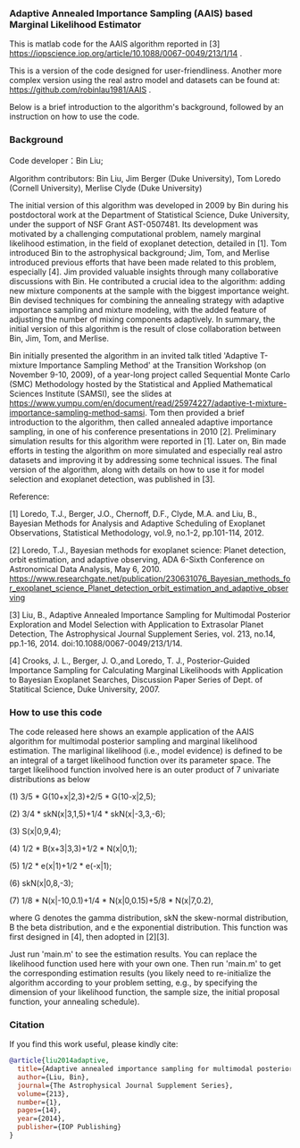 ### Adaptive Annealed Importance Sampling (AAIS) based Marginal Likelihood Estimator
This is matlab code for the AAIS algorithm reported in [3] https://iopscience.iop.org/article/10.1088/0067-0049/213/1/14 .

This is a version of the code designed for user-friendliness. Another more complex version using the real astro model and datasets can be found at: https://github.com/robinlau1981/AAIS .

Below is a brief introduction to the algorithm's background, followed by an instruction on how to use the code.

###  Background
Code developer：Bin Liu;   

Algorithm contributors: Bin Liu, Jim Berger (Duke University), Tom Loredo (Cornell University), Merlise Clyde (Duke University)

The initial version of this algorithm was developed in 2009 by Bin during his postdoctoral work at the Department of Statistical Science, Duke University, under the support of NSF Grant AST-0507481. Its development was motivated by a challenging computational problem, namely marginal likelihood estimation, in the field of exoplanet detection, detailed in [1]. Tom introduced Bin to the astrophysical background; Jim, Tom, and Merlise introduced previous efforts that have been made related to this problem, especially [4]. Jim provided valuable insights through many collaborative discussions with Bin. He contributed a crucial idea to the algorithm: adding new mixture components at the sample with the biggest importance weight. Bin devised techniques for combining the annealing strategy with adaptive importance sampling and mixture modeling, with the added feature of adjusting the number of mixing components adaptively. In summary, the initial version of this algorithm is the result of close collaboration between Bin, Jim, Tom, and Merlise.

Bin initially presented the algorithm in an invited talk titled 'Adaptive T-mixture Importance Sampling Method' at the Transition Workshop (on November 9-10, 2009), of a year-long project called Sequential Monte Carlo (SMC) Methodology hosted by the Statistical and Applied Mathematical Sciences Institute (SAMSI), see the slides at https://www.yumpu.com/en/document/read/25974227/adaptive-t-mixture-importance-sampling-method-samsi. Tom then provided a brief introduction to the algorithm, then called annealed adaptive importance sampling, in one of his conference presentations in 2010 [2]. Preliminary simulation results for this algorithm were reported in [1]. Later on, Bin made efforts in testing the algorithm on more simulated and especially real astro datasets and improving it by addressing some technical issues. The final version of the algorithm, along with details on how to use it for model selection and exoplanet detection, was published in [3].

Reference:

[1] Loredo, T.J., Berger, J.O., Chernoff, D.F., Clyde, M.A. and Liu, B., Bayesian Methods for Analysis and Adaptive Scheduling of Exoplanet Observations, Statistical Methodology, vol.9, no.1-2, pp.101-114, 2012. 

[2] Loredo, T.J., Bayesian methods for exoplanet science: Planet detection, orbit estimation, and adaptive observing, ADA 6-Sixth Conference on Astronomical Data Analysis, May 6, 2010. https://www.researchgate.net/publication/230631076_Bayesian_methods_for_exoplanet_science_Planet_detection_orbit_estimation_and_adaptive_observing

[3]  Liu, B., Adaptive Annealed Importance Sampling for Multimodal Posterior Exploration and Model Selection with Application to Extrasolar Planet Detection, The Astrophysical Journal Supplement Series, vol. 213, no.14, pp.1-16, 2014. doi:10.1088/0067-0049/213/1/14.

[4] Crooks, J. L., Berger, J. O.,and Loredo, T. J., Posterior-Guided Importance Sampling for Calculating Marginal Likelihoods with Application to Bayesian Exoplanet Searches, Discussion Paper Series of Dept. of Statitical Science, Duke University, 2007.

###  How to use this code
The code released here shows an example application of the AAIS algorithm for multimodal posterior sampling and marginal likelihood estimation. The marliginal likelihood (i.e., model evidence) is defined to be an integral of a target likelihood function over its parameter space. The target likelihood function involved here is an outer product of 7 univariate distributions as below

(1) 3/5 * G(10+x|2,3)+2/5 * G(10-x|2,5);

(2) 3/4 * skN(x|3,1,5)+1/4 * skN(x|-3,3,-6);

(3) S(x|0,9,4);

(4) 1/2 * B(x+3|3,3)+1/2 * N(x|0,1);

(5) 1/2 * e(x|1)+1/2 * e(-x|1);

(6) skN(x|0,8,-3);

(7) 1/8 * N(x|-10,0.1)+1/4 * N(x|0,0.15)+5/8 * N(x|7,0.2),

where G denotes the gamma distribution, skN the skew-normal distribution, B the beta distribution, and e the exponential distribution. This function was first designed in [4], then adopted in [2][3].

Just run 'main.m' to see the estimation results. You can replace the likelihood function used here with your own one. Then run 'main.m' to get the corresponding estimation results (you likely need to re-initialize the algorithm according to your problem setting, e.g., by specifying the dimension of your likelihood function, the sample size, the initial proposal function, your annealing schedule). 

### Citation
If you find this work useful, please kindly cite:
```bibtex
@article{liu2014adaptive,
  title={Adaptive annealed importance sampling for multimodal posterior exploration and model selection with application to extrasolar planet detection},
  author={Liu, Bin},
  journal={The Astrophysical Journal Supplement Series},
  volume={213},
  number={1},
  pages={14},
  year={2014},
  publisher={IOP Publishing}
}
```

